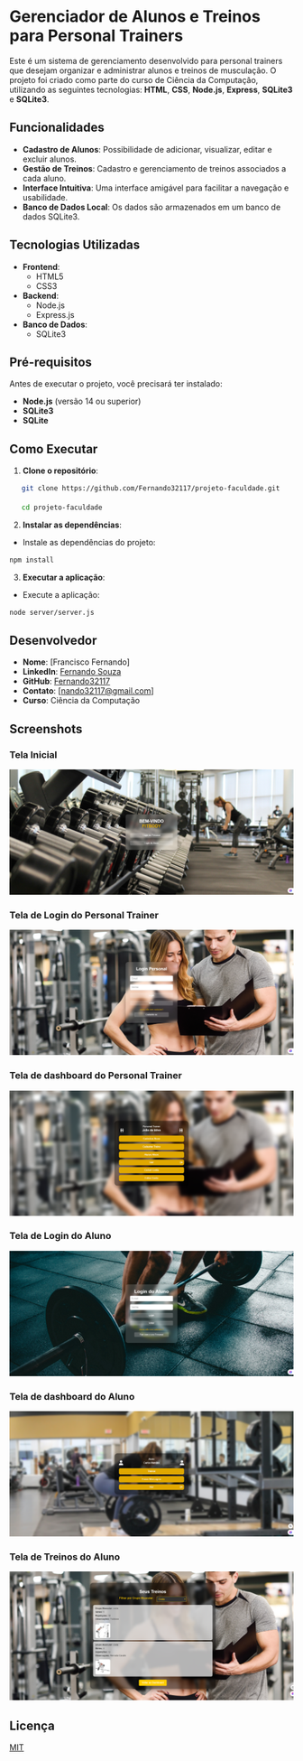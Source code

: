# Gerenciador de Alunos e Treinos para Personal Trainers

Este é um sistema de gerenciamento desenvolvido para personal trainers que desejam organizar e administrar alunos e treinos de musculação. O projeto foi criado como parte do curso de Ciência da Computação, utilizando as seguintes tecnologias: **HTML**, **CSS**, **Node.js**, **Express**, **SQLite3** e **SQLite3**.

## Funcionalidades

- **Cadastro de Alunos**: Possibilidade de adicionar, visualizar, editar e excluir alunos.
- **Gestão de Treinos**: Cadastro e gerenciamento de treinos associados a cada aluno.
- **Interface Intuitiva**: Uma interface amigável para facilitar a navegação e usabilidade.
- **Banco de Dados Local**: Os dados são armazenados em um banco de dados SQLite3.

## Tecnologias Utilizadas

- **Frontend**:
  - HTML5
  - CSS3
- **Backend**:
  - Node.js
  - Express.js
- **Banco de Dados**:
  - SQLite3


## Pré-requisitos

Antes de executar o projeto, você precisará ter instalado:

- **Node.js** (versão 14 ou superior)
- **SQLite3**
- **SQLite**

## Como Executar

1. **Clone o repositório**:
```bash
   git clone https://github.com/Fernando32117/projeto-faculdade.git

   cd projeto-faculdade
```

2. **Instalar as dependências**:

- Instale as dependências do projeto:

```bash  
npm install
```

3. **Executar a aplicação**:

- Execute a aplicação:

```bash  
node server/server.js
```

## Desenvolvedor

- **Nome**: [Francisco Fernando]
- **LinkedIn**: [Fernando Souza](https://www.linkedin.com/in/gerfernandosouza/)
- **GitHub**: [Fernando32117](https://github.com/Fernando32117)
- **Contato**: [nando32117@gmail.com]
- **Curso**: Ciência da Computação

## Screenshots

### Tela Inicial
![Tela Inicial](./screenshots/index.png)

### Tela de Login do Personal Trainer
![Login Personal](./screenshots/loginPersonal.png)

### Tela de dashboard do Personal Trainer
![Dashboard Personal](./screenshots/dashboardPersonal.png)

### Tela de Login do Aluno
![Login Aluno](./screenshots/loginAluno.png)

### Tela de dashboard do Aluno
![Dashboard Aluno](./screenshots/dashboardAluno.png)

### Tela de Treinos do Aluno
![Treinos Aluno](./screenshots/treinosAlunos.png)


## Licença

[MIT](https://choosealicense.com/licenses/mit/)
